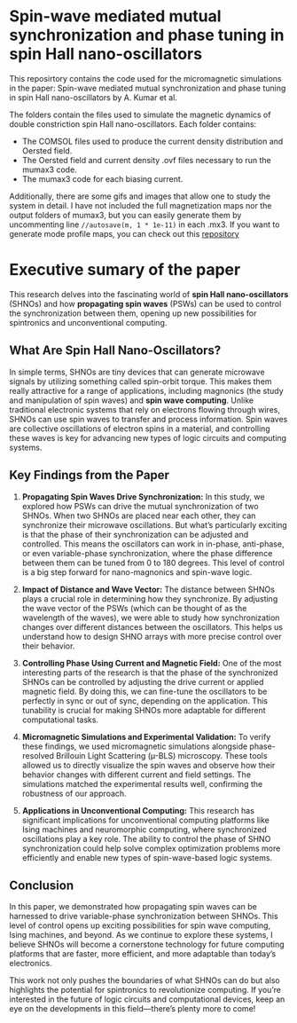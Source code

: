 # Spin-wave mediated mutual synchronization and phase tuning in spin Hall nano-oscillators
This reposirtory contains the code used for the micromagnetic simulations in the paper: Spin-wave mediated mutual synchronization and phase tuning in spin Hall nano-oscillators by A. Kumar et al.

The folders contain the files used to simulate the magnetic dynamics of double constriction spin Hall nano-oscillators. Each folder contains:
* The COMSOL files used to produce the current density distribution and Oersted field.
* The Oersted field and current density .ovf files necessary to run the mumax3 code.
* The mumax3 code for each biasing current.

Additionally, there are some gifs and images that allow one to study the system in detail. I have not included the full magnetization maps nor the output folders of mumax3, but you can easily generate them by uncommenting line ```//autosave(m, 1 * 1e-11)``` in each .mx3. If you want to generate mode profile maps, you can check out this [repository](https://github.com/AkravasTheWise/semargl-ng)

# Executive sumary of the paper
This research delves into the fascinating world of **spin Hall nano-oscillators** (SHNOs) and how **propagating spin waves** (PSWs) can be used to control the synchronization between them, opening up new possibilities for spintronics and unconventional computing.

## What Are Spin Hall Nano-Oscillators?

In simple terms, SHNOs are tiny devices that can generate microwave signals by utilizing something called spin-orbit torque. This makes them really attractive for a range of applications, including magnonics (the study and manipulation of spin waves) and **spin wave computing**. Unlike traditional electronic systems that rely on electrons flowing through wires, SHNOs can use spin waves to transfer and process information. Spin waves are collective oscillations of electron spins in a material, and controlling these waves is key for advancing new types of logic circuits and computing systems.
## Key Findings from the Paper

1. **Propagating Spin Waves Drive Synchronization:** In this study, we explored how PSWs can drive the mutual synchronization of two SHNOs. When two SHNOs are placed near each other, they can synchronize their microwave oscillations. But what’s particularly exciting is that the phase of their synchronization can be adjusted and controlled. This means the oscillators can work in in-phase, anti-phase, or even variable-phase synchronization, where the phase difference between them can be tuned from 0 to 180 degrees. This level of control is a big step forward for nano-magnonics and spin-wave logic.

2. **Impact of Distance and Wave Vector:** The distance between SHNOs plays a crucial role in determining how they synchronize. By adjusting the wave vector of the PSWs (which can be thought of as the wavelength of the waves), we were able to study how synchronization changes over different distances between the oscillators. This helps us understand how to design SHNO arrays with more precise control over their behavior.

3. **Controlling Phase Using Current and Magnetic Field:** One of the most interesting parts of the research is that the phase of the synchronized SHNOs can be controlled by adjusting the drive current or applied magnetic field. By doing this, we can fine-tune the oscillators to be perfectly in sync or out of sync, depending on the application. This tunability is crucial for making SHNOs more adaptable for different computational tasks.

4. **Micromagnetic Simulations and Experimental Validation:** To verify these findings, we used micromagnetic simulations alongside phase-resolved Brillouin Light Scattering (µ-BLS) microscopy. These tools allowed us to directly visualize the spin waves and observe how their behavior changes with different current and field settings. The simulations matched the experimental results well, confirming the robustness of our approach.

5. **Applications in Unconventional Computing:** This research has significant implications for unconventional computing platforms like Ising machines and neuromorphic computing, where synchronized oscillations play a key role. The ability to control the phase of SHNO synchronization could help solve complex optimization problems more efficiently and enable new types of spin-wave-based logic systems.

## Conclusion

In this paper, we demonstrated how propagating spin waves can be harnessed to drive variable-phase synchronization between SHNOs. This level of control opens up exciting possibilities for spin wave computing, Ising machines, and beyond. As we continue to explore these systems, I believe SHNOs will become a cornerstone technology for future computing platforms that are faster, more efficient, and more adaptable than today’s electronics.

This work not only pushes the boundaries of what SHNOs can do but also highlights the potential for spintronics to revolutionize computing. If you’re interested in the future of logic circuits and computational devices, keep an eye on the developments in this field—there’s plenty more to come!
